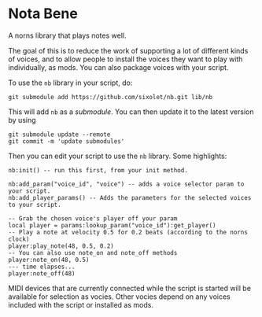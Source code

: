 # Nota Bene

A norns library that plays notes well. 

The goal of this is to reduce the work of supporting a lot of different kinds of voices, and to allow people to install the voices they want to play with individually, as mods. You can also package voices with your script. 


To use the `nb` library in your script, do:
```
git submodule add https://github.com/sixolet/nb.git lib/nb
```

This will add `nb` as a *submodule*. You can then update it to the latest version by using

```
git submodule update --remote
git commit -m 'update submodules'
```

Then you can edit your script to use the `nb` library. Some highlights:

```
nb:init() -- run this first, from your init method.
```

```
nb:add_param("voice_id", "voice") -- adds a voice selector param to your script.
nb:add_player_params() -- Adds the parameters for the selected voices to your script.
```

```
-- Grab the chosen voice's player off your param
local player = params:lookup_param("voice_id"):get_player()
-- Play a note at velocity 0.5 for 0.2 beats (according to the norns clock)
player:play_note(48, 0.5, 0.2)
-- You can also use note_on and note_off methods
player:note_on(48, 0.5)
--- time elapses...
player:note_off(48)
```

MIDI devices that are currently connected while the script is started will be available for selection as vocies. Other vocies depend on any voices included with the script or installed as mods.
